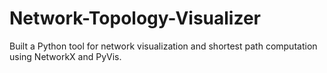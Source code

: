 # Network-Topology-Visualizer
Built a Python tool for network visualization and shortest path computation using NetworkX and PyVis.
